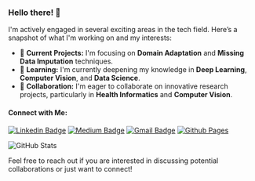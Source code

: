 ### Hello there! 👋

I'm actively engaged in several exciting areas in the tech field. Here’s a snapshot of what I'm working on and my interests:

- 🔭 **Current Projects:** I'm focusing on **Domain Adaptation** and **Missing Data Imputation** techniques.
- 🌱 **Learning:** I'm currently deepening my knowledge in **Deep Learning**, **Computer Vision**, and **Data Science**.
- 👯 **Collaboration:** I'm eager to collaborate on innovative research projects, particularly in **Health Informatics** and **Computer Vision**.

#### Connect with Me:
[![Linkedin Badge](https://img.shields.io/badge/-ibna_kawser-blue?style=flat-square&logo=Linkedin&logoColor=white&link=https://www.linkedin.com/in/ibna-kowsar-744a97153/)](https://www.linkedin.com/in/ibna-kowsar-744a97153/)
[![Medium Badge](https://img.shields.io/badge/-@ibna_kawser-03a57a?style=flat-square&labelColor=000000&logo=Medium&link=https://medium.com/@kawser.ibn.93/)](https://medium.com/@kawser.ibn.93)
[![Gmail Badge](https://img.shields.io/badge/-kawser.ibn.93@gmail.com-c14438?style=flat-square&logo=Gmail&logoColor=white&link=mailto:kawser.ibn.93@gmail.com)](mailto:kawser.ibn.93@gmail.com)
[![Github Pages](https://img.shields.io/badge/Personal%20Website-121013?style=for-the-badge&logo=github&logoColor=white)](https://kawseribn.github.io/)

![GitHub Stats](https://github-readme-stats.vercel.app/api?username=kawseribn&&show_icons=true&title_color=ffffff&icon_color=bb2acf&text_color=daf8dc&bg_color=151509)

Feel free to reach out if you are interested in discussing potential collaborations or just want to connect!
